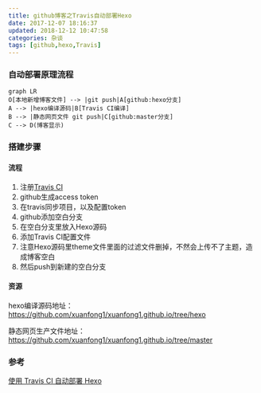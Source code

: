 ```yaml
---
title: github博客之Travis自动部署Hexo
date: 2017-12-07 18:16:37
updated: 2018-12-12 10:47:58categories: 杂谈
tags: [github,hexo,Travis]
---
```


### 自动部署原理流程

```mermaid
graph LR
O[本地新增博客文件] --> |git push|A[github:hexo分支] 
A --> |hexo编译源码|B[Travis CI编译]
B --> |静态网页文件 git push|C[github:master分支]
C --> D(博客显示)
```



### 搭建步骤

#### 流程



1. 注册[Travis CI](https://travis-ci.org/)
2. github生成access token
3. 在travis同步项目，以及配置token
4. github添加空白分支
5. 在空白分支里放入Hexo源码
6. 添加Travis CI配置文件
7. 注意Hexo源码里theme文件里面的过滤文件删掉，不然会上传不了主题，造成博客空白
8. 然后push到新建的空白分支

#### 资源

hexo编译源码地址：https://github.com/xuanfong1/xuanfong1.github.io/tree/hexo

静态网页生产文件地址：https://github.com/xuanfong1/xuanfong1.github.io/tree/master

### 参考

[使用 Travis CI 自动部署 Hexo](http://www.jianshu.com/p/5e74046e7a0f)